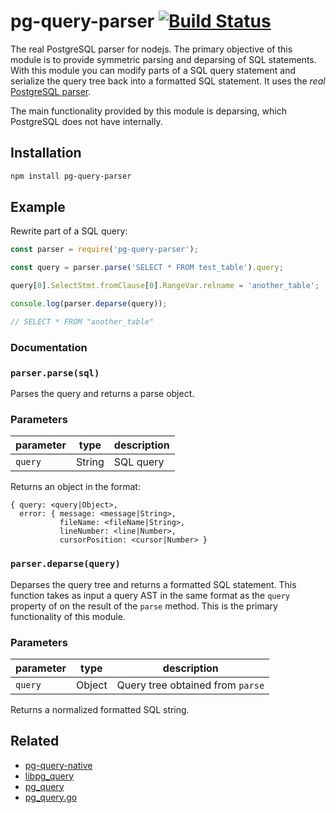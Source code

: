 # pg-query-parser [![Build Status](https://travis-ci.org/matus123/pg-query-parser.svg?branch=master)](https://travis-ci.org/matus123/pg-query-parser)

The real PostgreSQL parser for nodejs. The primary objective of this module is to provide symmetric parsing
and deparsing of SQL statements. With this module you can modify parts of a SQL query statement and
serialize the query tree back into a formatted SQL statement. It uses the *real* [PostgreSQL parser](https://github.com/lfittl/libpg_query).

The main functionality provided by this module is deparsing, which PostgreSQL does not have internally.

## Installation

```sh
npm install pg-query-parser
```

## Example

Rewrite part of a SQL query:

```js
const parser = require('pg-query-parser');

const query = parser.parse('SELECT * FROM test_table').query;

query[0].SelectStmt.fromClause[0].RangeVar.relname = 'another_table';

console.log(parser.deparse(query));

// SELECT * FROM "another_table"
```

### Documentation

### `parser.parse(sql)`

Parses the query and returns a parse object.

### Parameters

| parameter            | type               | description                                               |
| -------------------- | ------------------ | --------------------------------------------------------- |
| `query`              | String             | SQL query                                                 |

Returns an object in the format:

```
{ query: <query|Object>,
  error: { message: <message|String>,
           fileName: <fileName|String>,
           lineNumber: <line|Number>,
           cursorPosition: <cursor|Number> }
```

### `parser.deparse(query)`

Deparses the query tree and returns a formatted SQL statement. This function takes as input a query AST
in the same format as the `query` property of on the result of the `parse` method. This is the primary
functionality of this module.

### Parameters

| parameter            | type               | description                                               |
| -------------------- | ------------------ | --------------------------------------------------------- |
| `query`              | Object             | Query tree obtained from `parse`                          |

Returns a normalized formatted SQL string.

## Related

* [pg-query-native](https://github.com/zhm/node-pg-query-native)
* [libpg_query](https://github.com/lfittl/libpg_query)
* [pg_query](https://github.com/lfittl/pg_query)
* [pg_query.go](https://github.com/lfittl/pg_query.go)

